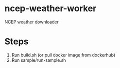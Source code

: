 # ncep-weather-worker

NCEP weather downloader

# Steps

1. Run build.sh (or pull docker image from dockerhub)
2. Run sample/run-sample.sh
